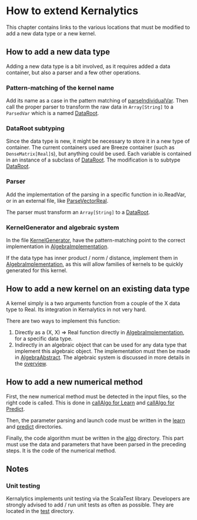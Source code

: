# How to extend Kernalytics

This chapter contains links to the various locations that must be modified to add a new data type or a new kernel.

## How to add a new data type

Adding a new data type is a bit involved, as it requires added a data container, but also a parser and a few other operations.

### Pattern-matching of the kernel name

Add its name as a case in the pattern matching of [parseIndividualVar](/src/main/scala/io/ReadVar.scala). Then call the proper parser to transform the raw data in `Array[String]` to a `ParsedVar` which is a named [DataRoot](/src/main/scala/rkhs/DataRoot.scala).

### DataRoot subtyping

Since the data type is new, it might be necessary to store it in a new type of container. The current containers used are Breeze container (such as `DenseMatrix[Real]`s), but anything could be used. Each variable is contained in an instance of a subclass of [DataRoot](/src/main/scala/rkhs/DataRoot.scala). The modification is to subtype [DataRoot](/src/main/scala/rkhs/DataRoot.scala). 

### Parser

Add the implementation of the parsing in a specific function in io.ReadVar, or in an external file, like [ParseVectorReal](/src/main/scala/io/ParseVectorReal.scala).

The parser must transform an `Array[String]` to a [DataRoot](/src/main/scala/rkhs/DataRoot.scala).

### KernelGenerator and algebraic system

In the file [KernelGenerator](/src/main/scala/rkhs/KernelGenerator.scala), have the pattern-matching point to the correct implementation in [AlgebraImplementation](/src/main/scala/rkhs/AlgebraImplementation.scala).

If the data type has inner product / norm / distance, implement them in [AlgebraImplementation](/src/main/scala/rkhs/AlgebraImplementation.scala), as this will allow families of kernels to be quickly generated for this kernel.

## How to add a new kernel on an existing data type

A kernel simply is a two arguments function from a couple of the X data type to Real. Its integration in Kernalytics in not very hard.

There are two ways to implement this function:
1. Directly as a (X, X) => Real function directly in [AlgebraImplementation](/src/main/scala/rkhs/AlgebraImplementation.scala), for a specific data type.
2. Indirectly in an algebraic object that can be used for any data type that implement this algebraic object. The implementation must then be made in [AlgebraAbstract](/src/main/scala/rkhs/AlgebraAbstract.scala). The algebraic system is discussed in more details in the [overview](overview.md).

## How to add a new numerical method

First, the new numerical method must be detected in the input files, so the right code is called. This is done in [callAlgo for Learn](/src/main/scala/exec/Learn.scala) and [callAlgo for Predict](/src/main/scala/exec/Predict.scala).

Then, the parameter parsing and launch code must be written in the [learn](/src/main/scala/exec/learn) and [predict](/src/main/scala/exec/predict) directories.

Finally, the code algorithm must be written in the [algo](/src/main/scala/algo) directory. This part must use the data and parameters that have been parsed in the preceding steps. It is the code of the numerical method.

## Notes

### Unit testing

Kernalytics implements unit testing via the ScalaTest library. Developers are strongly advised to add / run unit tests as often as possible. They are located in the [test](/src/test/scala) directory.
